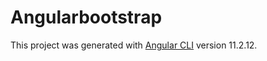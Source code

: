 # Angularbootstrap

This project was generated with [Angular CLI](https://github.com/angular/angular-cli) version 11.2.12.
